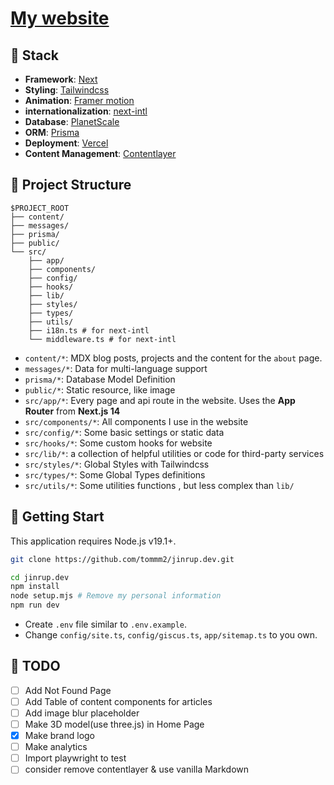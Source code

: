 # [My website](https://jinrup.vercel.app/)

## 🔧 Stack
- **Framework**: [Next](https://nextjs.org/)
- **Styling**: [Tailwindcss](https://tailwindcss.com/)
- **Animation**: [Framer motion](https://www.framer.com/motion/)
- **internationalization**: [next-intl](https://next-intl-docs.vercel.app)
- **Database**: [PlanetScale](https://planetscale.com/)
- **ORM**: [Prisma](https://www.prisma.io/)
- **Deployment**: [Vercel](https://vercel.com/)
- **Content Management**: [Contentlayer](https://www.contentlayer.dev/)

## 📁 Project Structure
```
$PROJECT_ROOT
├── content/
├── messages/
├── prisma/
├── public/
└── src/
    ├── app/
    ├── components/
    ├── config/
    ├── hooks/
    ├── lib/
    ├── styles/
    ├── types/
    ├── utils/
    ├── i18n.ts # for next-intl
    └── middleware.ts # for next-intl
```
- `content/*`: MDX blog posts, projects and the content for the `about` page.
- `messages/*`: Data for multi-language support
- `prisma/*`: Database Model Definition
- `public/*`: Static resource, like image
- `src/app/*`: Every page and api route in the website. Uses the **App Router** from **Next.js 14**
- `src/components/*`: All components I use in the website
- `src/config/*`: Some basic settings or static data
- `src/hooks/*`: Some custom hooks for website
- `src/lib/*`: a collection of helpful utilities or code for third-party services
- `src/styles/*`: Global Styles with Tailwindcss
- `src/types/*`: Some Global Types definitions
- `src/utils/*`: Some utilities functions , but less complex than `lib/`

## 👋 Getting Start

This application requires Node.js v19.1+.

```bash
git clone https://github.com/tommm2/jinrup.dev.git

cd jinrup.dev
npm install
node setup.mjs # Remove my personal information
npm run dev
```

- Create `.env` file similar to `.env.example`.
- Change `config/site.ts`, `config/giscus.ts`, `app/sitemap.ts` to you own.

## 📝 TODO
- [ ] Add Not Found Page
- [ ] Add Table of content components for articles
- [ ] Add image blur placeholder
- [ ] Make 3D model(use three.js) in Home Page
- [x] Make brand logo
- [ ] Make analytics
- [ ] Import playwright to test
- [ ] consider remove contentlayer & use vanilla Markdown
